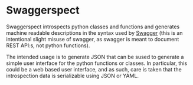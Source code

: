 # Swaggerspect

Swaggerspect introspects python classes and functions and generates machine readable descriptions in the syntax used by [Swagger](https://swagger.io/specification/)
(this is an intentional slight misuse of swagger, as swagger is meant to document REST API:s, not python functions).

The intended usage is to generate JSON that can be sused to generate a simple user interface for the python functions or classes. In particular, this could be a web based user interface,
and as such, care is taken that the introspection data is serializable using JSON or YAML.
